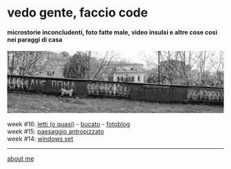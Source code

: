 # vedo gente, faccio code    

#### microstorie inconcludenti, foto fatte male, video insulsi e altre cose così nei paraggi di casa  

[![](/20wk16main.png "Frascati - Passeggiata")](https://docs.google.com/document/d/e/2PACX-1vQRwiANaom26EhtbYZtutYeL-2fAjymjrPLMVab8JFhXCJS-6tZhbRlzBT5uN64oruOdjbD5KI3Oofl/pub?authuser=0)  

week #16: [letti (o quasi)](https://www.flickr.com/gp/cacioman/1F0cx0) - [bucato](https://youtu.be/OccDOxmylV0) - [fotoblog](https://www.flickr.com/photos/cacioman)   
week #15: [paesaggio antropizzato](https://www.flickr.com/gp/cacioman/14z0bC)      
week #14: [windows set](https://www.flickr.com/gp/cacioman/M6z824)   
          

<!---  

**Intera Rete** (cronache metropolitane): [qui in formato word](https://docs.google.com/document/d/1PV7WbbdWiHOb4LGqKyP_v74guc3X_x8mVvlGyGiRBqY/edit?usp=sharing&authuser=0) e [qui in formato html](https://docs.google.com/document/d/e/2PACX-1vQRwiANaom26EhtbYZtutYeL-2fAjymjrPLMVab8JFhXCJS-6tZhbRlzBT5uN64oruOdjbD5KI3Oofl/pub?authuser=0).  

--->  
 
---
 [about me](https://cacioman.github.io/aboutme.html)  
